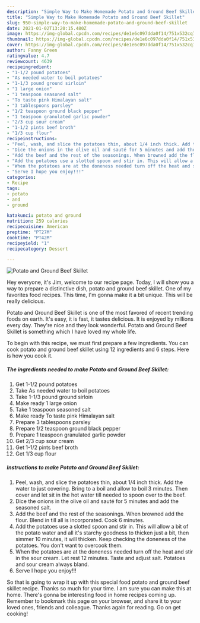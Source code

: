 ```yaml
---
description: "Simple Way to Make Homemade Potato and Ground Beef Skillet"
title: "Simple Way to Make Homemade Potato and Ground Beef Skillet"
slug: 950-simple-way-to-make-homemade-potato-and-ground-beef-skillet
date: 2021-01-02T13:20:15.480Z
image: https://img-global.cpcdn.com/recipes/de1e6c097dda0f14/751x532cq70/potato-and-ground-beef-skillet-recipe-main-photo.jpg
thumbnail: https://img-global.cpcdn.com/recipes/de1e6c097dda0f14/751x532cq70/potato-and-ground-beef-skillet-recipe-main-photo.jpg
cover: https://img-global.cpcdn.com/recipes/de1e6c097dda0f14/751x532cq70/potato-and-ground-beef-skillet-recipe-main-photo.jpg
author: Fanny Green
ratingvalue: 4.7
reviewcount: 4639
recipeingredient:
- "1-1/2 pound potatoes"
- "As needed water to boil potatoes"
- "1-1/3 pound ground sirloin"
- "1 large onion"
- "1 teaspoon seasoned salt"
- "To taste pink Himalayan salt"
- "3 tablespoons parsley"
- "1/2 teaspoon ground black pepper"
- "1 teaspoon granulated garlic powder"
- "2/3 cup sour cream"
- "1-1/2 pints beef broth"
- "1/3 cup flour"
recipeinstructions:
- "Peel, wash, and slice the potatoes thin, about 1/4 inch thick. Add the water to just covering. Bring to a boil and allow to boil 3 minutes. Then cover and let sit in the hot water till needed to spoon over to the beef."
- "Dice the onions in the olive oil and sauté for 5 minutes and add the seasoned salt."
- "Add the beef and the rest of the seasonings. When browned add the flour. Blend in till all is incorporated. Cook 6 minutes."
- "Add the potatoes use a slotted spoon and stir in. This will allow a bit of the potato water and all it&#39;s starchy goodness to thicken just a bit, then simmer 10 minutes, it will thicken. Keep checking the doneness of the potatoes. You don&#39;t want to overcook them."
- "When the potatoes are at the doneness needed turn off the heat and stir in the sour cream. Let rest 12 minutes. Taste and adjust salt. Potatoes and sour cream always bland."
- "Serve I hope you enjoy!!!"
categories:
- Recipe
tags:
- potato
- and
- ground

katakunci: potato and ground 
nutrition: 259 calories
recipecuisine: American
preptime: "PT27M"
cooktime: "PT42M"
recipeyield: "1"
recipecategory: Dessert

---
```



![Potato and Ground Beef Skillet](https://img-global.cpcdn.com/recipes/de1e6c097dda0f14/751x532cq70/potato-and-ground-beef-skillet-recipe-main-photo.jpg)

Hey everyone, it's Jim, welcome to our recipe page. Today, I will show you a way to prepare a distinctive dish, potato and ground beef skillet. One of my favorites food recipes. This time, I'm gonna make it a bit unique. This will be really delicious.



Potato and Ground Beef Skillet is one of the most favored of recent trending foods on earth. It's easy, it is fast, it tastes delicious. It is enjoyed by millions every day. They're nice and they look wonderful. Potato and Ground Beef Skillet is something which I have loved my whole life.


To begin with this recipe, we must first prepare a few ingredients. You can cook potato and ground beef skillet using 12 ingredients and 6 steps. Here is how you cook it.

<!--inarticleads1-->

##### The ingredients needed to make Potato and Ground Beef Skillet:

1. Get 1-1/2 pound potatoes
1. Take As needed water to boil potatoes
1. Take 1-1/3 pound ground sirloin
1. Make ready 1 large onion
1. Take 1 teaspoon seasoned salt
1. Make ready To taste pink Himalayan salt
1. Prepare 3 tablespoons parsley
1. Prepare 1/2 teaspoon ground black pepper
1. Prepare 1 teaspoon granulated garlic powder
1. Get 2/3 cup sour cream
1. Get 1-1/2 pints beef broth
1. Get 1/3 cup flour




<!--inarticleads2-->

##### Instructions to make Potato and Ground Beef Skillet:

1. Peel, wash, and slice the potatoes thin, about 1/4 inch thick. Add the water to just covering. Bring to a boil and allow to boil 3 minutes. Then cover and let sit in the hot water till needed to spoon over to the beef.
1. Dice the onions in the olive oil and sauté for 5 minutes and add the seasoned salt.
1. Add the beef and the rest of the seasonings. When browned add the flour. Blend in till all is incorporated. Cook 6 minutes.
1. Add the potatoes use a slotted spoon and stir in. This will allow a bit of the potato water and all it&#39;s starchy goodness to thicken just a bit, then simmer 10 minutes, it will thicken. Keep checking the doneness of the potatoes. You don&#39;t want to overcook them.
1. When the potatoes are at the doneness needed turn off the heat and stir in the sour cream. Let rest 12 minutes. Taste and adjust salt. Potatoes and sour cream always bland.
1. Serve I hope you enjoy!!!




So that is going to wrap it up with this special food potato and ground beef skillet recipe. Thanks so much for your time. I am sure you can make this at home. There's gonna be interesting food in home recipes coming up. Remember to bookmark this page on your browser, and share it to your loved ones, friends and colleague. Thanks again for reading. Go on get cooking!
